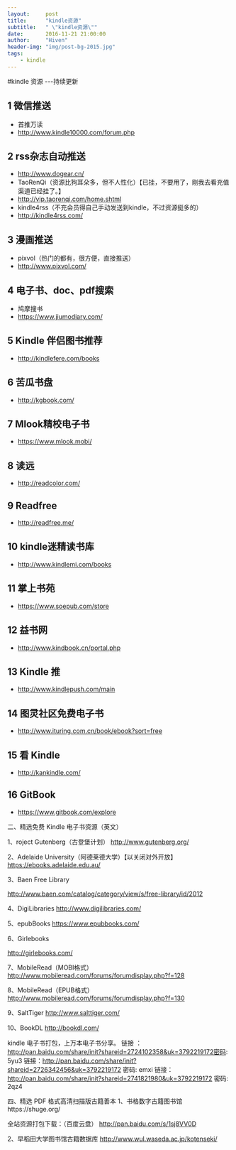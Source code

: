 ```yaml
---
layout:     post
title:      "kindle资源"
subtitle:   " \"kindle资源\""
date:       2016-11-21 21:00:00
author:     "Hiven"
header-img: "img/post-bg-2015.jpg"
tags:
    - kindle
---
```




#kindle 资源 ---持续更新

## 1 微信推送
- 首推万读
- http://www.kindle10000.com/forum.php

## 2 rss杂志自动推送 
- http://www.dogear.cn/
- TaoRenQi（资源比狗耳朵多，但不人性化）【已挂，不要用了，刚我去看充值渠道已经挂了。】
- http://vip.taorenqi.com/home.shtml
- kindle4rss（不充会员得自己手动发送到kindle，不过资源挺多的）
- http://kindle4rss.com/

## 3 漫画推送
- pixvol（热门的都有，很方便，直接推送）
- http://www.pixvol.com/

## 4 电子书、doc、pdf搜索
- 鸠摩搜书
- https://www.jiumodiary.com/

## 5 Kindle 伴侣图书推荐
- http://kindlefere.com/books

## 6 苦瓜书盘
- http://kgbook.com/

## 7 Mlook精校电子书
- https://www.mlook.mobi/

## 8 读远
- http://readcolor.com/

## 9 Readfree
- http://readfree.me/

## 10 kindle迷精读书库
- http://www.kindlemi.com/books

## 11 掌上书苑
- https://www.soepub.com/store

## 12 益书网
- http://www.kindbook.cn/portal.php

## 13 Kindle 推
- http://www.kindlepush.com/main

## 14 图灵社区免费电子书
- http://www.ituring.com.cn/book/ebook?sort=free

## 15 看 Kindle
- http://kankindle.com/

## 16 GitBook
- https://www.gitbook.com/explore








二、精选免费 Kindle 电子书资源（英文）

1、roject Gutenberg（古登堡计划）
http://www.gutenberg.org/

2、Adelaide University（阿德莱德大学）【以关闭对外开放】
https://ebooks.adelaide.edu.au/

3、Baen Free Library

http://www.baen.com/catalog/category/view/s/free-library/id/2012

4、DigiLibraries
http://www.digilibraries.com/

5、epubBooks
https://www.epubbooks.com/

6、Girlebooks

http://girlebooks.com/

7、MobileRead（MOBI格式）
http://www.mobileread.com/forums/forumdisplay.php?f=128

8、MobileRead（EPUB格式）
http://www.mobileread.com/forums/forumdisplay.php?f=130

9、SaltTiger
http://www.salttiger.com/

10、BookDL
http://bookdl.com/



kindle 电子书打包，上万本电子书分享。
链接 ：http://pan.baidu.com/share/init?shareid=2724102358&uk=3792219172密码: 5yu3
链接：http://pan.baidu.com/share/init?shareid=2726342456&uk=3792219172 密码: emxi
链接：http://pan.baidu.com/share/init?shareid=2741821980&uk=3792219172 密码: 2qz4



四、精选 PDF 格式高清扫描版古籍善本
1、书格数字古籍图书馆https://shuge.org/

全站资源打包下载：（百度云盘）
http://pan.baidu.com/s/1sj8VV0D

2、早稻田大学图书馆古籍数据库
http://www.wul.waseda.ac.jp/kotenseki/

